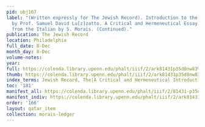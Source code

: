 ```yaml
---
pid: obj167
label: "(Written expressly for The Jewish Record). Introduction to the Pentateuch
  by Prof. Samuel David Lu[z]zatto. A Critical and Hermeneutical Essay. Translated
  from the Italian by S. Morais. (Continued)."
publication: The Jewish Record
location: Philadelphia
full_date: 8-Dec
month_day: 8-Dec
volume-notes:
year:
full: https://colenda.library.upenn.edu/phalt/iiif/2/ark81431p35d8nw83%2FSHA256E-s7280816--8846c0897c0ec4e45c479286a350f2e7b1368d27ba144469beb14852bdacfcdb.jpeg/full/3500,/0/default.jpg
thumb: https://colenda.library.upenn.edu/phalt/iiif/2/ark81431p35d8nw83%2FSHA256E-s7280816--8846c0897c0ec4e45c479286a350f2e7b1368d27ba144469beb14852bdacfcdb.jpeg/full/!200,200/0/default.jpg
index_terms: Jewish Record, The|A Critical and Hermeneutical Introduction to the Pentateuch
toc: '181'
manifest_all: https://colenda.library.upenn.edu/phalt/iiif/2/81431-p35d8nw83/manifest
manifest_indiv: https://colenda.library.upenn.edu/phalt/iiif/2/ark81431p35d8nw83%2FSHA256E-s7280816--8846c0897c0ec4e45c479286a350f2e7b1368d27ba144469beb14852bdacfcdb.jpeg
order: '166'
layout: qatar_item
collection: morais-ledger
---
```

